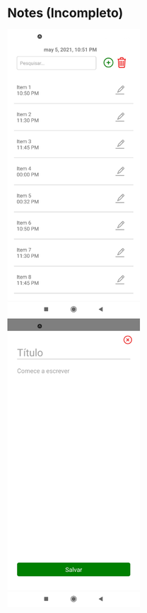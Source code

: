# Notes (Incompleto)

<img src="./demo/ListaNotas.jpg" width="300">

<img src="./demo/EscreverNota.jpg" width="300">
